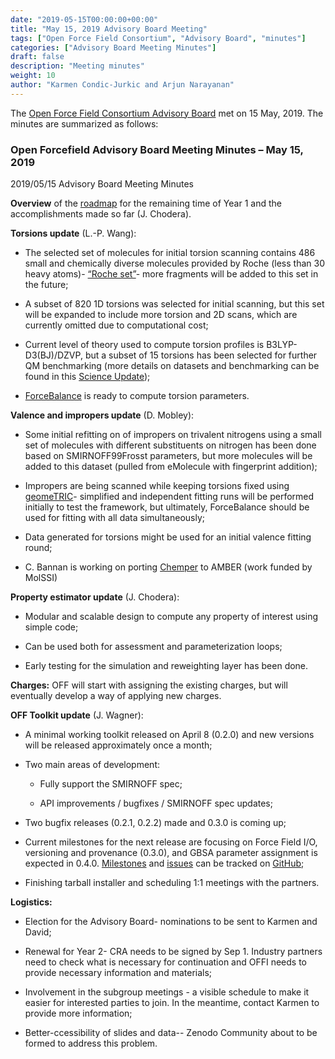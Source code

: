 ```yaml
---
date: "2019-05-15T00:00:00+00:00"
title: "May 15, 2019 Advisory Board Meeting"
tags: ["Open Force Field Consortium", "Advisory Board", "minutes"]
categories: ["Advisory Board Meeting Minutes"]
draft: false
description: "Meeting minutes"
weight: 10
author: "Karmen Condic-Jurkic and Arjun Narayanan"
---
```


The [Open Force Field Consortium Advisory Board](https://openforcefield.org/consortium/) met on 15 May, 2019.
The minutes are summarized as follows:

### Open Forcefield Advisory Board Meeting Minutes – May 15, 2019

2019/05/15 Advisory Board Meeting Minutes


**Overview** of the [roadmap](https://openforcefield.org/science/downloads/roadmap/roadmap-graphic-may-2019-update.pdf) for the remaining time of Year 1 and the accomplishments made so far (J. Chodera).

**Torsions update** (L.-P. Wang):

- The selected set of molecules for initial torsion scanning contains 486 small and chemically diverse molecules provided by Roche (less than 30 heavy atoms)- [“Roche set”](https://github.com/openforcefield/open-forcefield-data/tree/master/Torsion-Drives/Roche-Reference-Compounds)- more fragments will be added to this set in the future;

- A subset of 820 1D torsions was selected for initial scanning, but this set will be expanded to include more torsion and 2D scans, which are currently omitted due to computational cost;

- Current level of theory used to compute torsion profiles is B3LYP-D3(BJ)/DZVP, but a subset of 15 torsions has been selected for further QM benchmarking (more details on datasets and benchmarking can be found in this [Science Update](https://openforcefield.org/science/updates/2019-05-16-condicj/));

- [ForceBalance](https://github.com/leeping/forcebalance) is ready to compute torsion parameters.

**Valence and impropers update** (D. Mobley):

- Some initial refitting on of impropers on trivalent nitrogens using a small set of molecules with different substituents on nitrogen has been done based on SMIRNOFF99Frosst parameters, but more molecules will be added to this dataset (pulled from eMolecule with fingerprint addition);

- Impropers are being scanned while keeping torsions fixed using [geomeTRIC](https://github.com/leeping/geomeTRIC)- simplified and independent fitting runs will be performed initially to test the framework, but ultimately, ForceBalance should be used for fitting with all data simultaneously;

- Data generated for torsions might be used for an initial valence fitting round;

- C. Bannan is working on porting [Chemper](https://github.com/MobleyLab/chemper) to AMBER (work funded by MolSSI) 

**Property estimator update** (J. Chodera):

- Modular and scalable design to compute any property of interest using simple code;

- Can be used both for assessment and parameterization loops;

- Early testing for the simulation and reweighting layer has been done.

**Charges:** OFF will start with assigning the existing charges, but will eventually develop a way of applying new charges.

**OFF Toolkit update** (J. Wagner):

- A minimal working toolkit released on April 8 (0.2.0) and new versions will be released approximately once a month;

- Two main areas of development:
  - Fully support the SMIRNOFF spec;

  - API improvements / bugfixes / SMIRNOFF spec updates;

- Two bugfix releases (0.2.1, 0.2.2) made and 0.3.0 is coming up;

- Current milestones for the next release are focusing on Force Field I/O, versioning and provenance (0.3.0), and GBSA parameter assignment is expected in 0.4.0. [Milestones](https://github.com/openforcefield/openforcefield/milestones) and [issues](https://github.com/openforcefield/openforcefield/issues) can be tracked on [GitHub](https://github.com/openforcefield);

- Finishing tarball installer and scheduling 1:1 meetings with the partners.

**Logistics:**

- Election for the Advisory Board- nominations to be sent to Karmen and David;

- Renewal for Year 2- CRA needs to be signed by Sep 1. Industry partners need to check what is necessary for continuation and OFFI needs to provide necessary information and materials;

- Involvement in the subgroup meetings - a visible schedule to make it easier for interested parties to join. In the meantime, contact Karmen to provide more information;

- Better-ccessibility of slides and data-- Zenodo Community about to be formed to address this problem.


